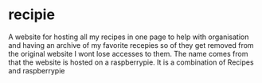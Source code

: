 # recipie
A website for hosting all my recipes in one page to help with organisation and having an archive of my favorite recepies so of they get removed from the original website I wont lose accesses to them.
The name comes from that the website is hosted on a raspberrypie. It is a combination of Recipes and raspberrypie
